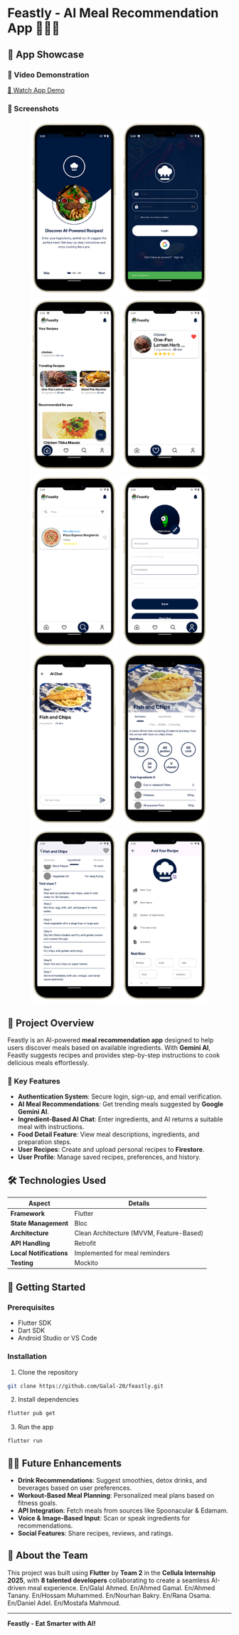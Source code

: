 # Feastly - AI Meal Recommendation App 🍲👩‍🍳

## 🎥 App Showcase

### 🎦 Video Demonstration
[🎥 Watch App Demo](https://drive.google.com/file/d/1UOOUMXV76Jy6XtScsWVUMLFG03B70rGR/view?usp=sharing)

### 📱 Screenshots
<p align="center">
  <img src="assets/readme_assets/readme 1.png" width="200" />
  <img src="assets/readme_assets/readme 2.png" width="200" />
  <img src="assets/readme_assets/readme 3.png" width="200" />
  <img src="assets/readme_assets/readme 4.png" width="200" />
  <img src="assets/readme_assets/readme 5.png" width="200" />
  <img src="assets/readme_assets/readme 6.png" width="200" />
  <img src="assets/readme_assets/readme 7.png" width="200" />
  <img src="assets/readme_assets/readme 8.png" width="200" />
  <img src="assets/readme_assets/readme 9.png" width="200" />
  <img src="assets/readme_assets/readme 10.png" width="200" />
</p>

## 🚀 Project Overview

Feastly is an AI-powered **meal recommendation app** designed to help users discover meals based on available ingredients. With **Gemini AI**, Feastly suggests recipes and provides step-by-step instructions to cook delicious meals effortlessly.

### 🔑 Key Features
- **Authentication System**: Secure login, sign-up, and email verification.
- **AI Meal Recommendations**: Get trending meals suggested by **Google Gemini AI**.
- **Ingredient-Based AI Chat**: Enter ingredients, and AI returns a suitable meal with instructions.
- **Food Detail Feature**: View meal descriptions, ingredients, and preparation steps.
- **User Recipes**: Create and upload personal recipes to **Firestore**.
- **User Profile**: Manage saved recipes, preferences, and history.

## 🛠️ Technologies Used
| Aspect | Details |
|--------|---------|
| **Framework** | Flutter |
| **State Management** | Bloc |
| **Architecture** | Clean Architecture (MVVM, Feature-Based) |
| **API Handling** | Retrofit |
| **Local Notifications** | Implemented for meal reminders |
| **Testing** | Mockito |

## 🏡 Getting Started

### Prerequisites
- Flutter SDK
- Dart SDK
- Android Studio or VS Code

### Installation
1. Clone the repository
```bash
git clone https://github.com/Galal-20/feastly.git
```
2. Install dependencies
```bash
flutter pub get
```
3. Run the app
```bash
flutter run
```

## 👩‍🍳 Future Enhancements
- **Drink Recommendations**: Suggest smoothies, detox drinks, and beverages based on user preferences.
- **Workout-Based Meal Planning**: Personalized meal plans based on fitness goals.
- **API Integration**: Fetch meals from sources like Spoonacular & Edamam.
- **Voice & Image-Based Input**: Scan or speak ingredients for recommendations.
- **Social Features**: Share recipes, reviews, and ratings.

## 👤 About the Team
This project was built using **Flutter** by **Team 2** in the **Cellula Internship 2025**, with **8 talented developers** collaborating to create a seamless AI-driven meal experience.
En/Galal Ahmed.
En/Ahmed Gamal.
En/Ahmed Tanany.
En/Hossam Muhammed.
En/Nourhan Bakry.
En/Rana Osama.
En/Daniel Adel.
En/Mostafa Mahmoud.

---
**Feastly - Eat Smarter with AI!**

